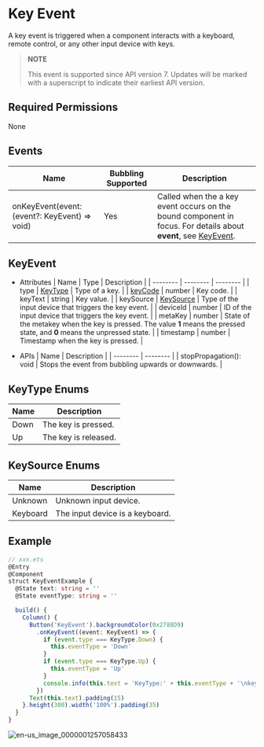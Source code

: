 # Key Event

A key event is triggered when a component interacts with a keyboard, remote control, or any other input device with keys.

> **NOTE**
>
> This event is supported since API version 7. Updates will be marked with a superscript to indicate their earliest API version.


## Required Permissions

None


## Events

| Name | Bubbling Supported | Description |
| -------- | -------- | -------- |
| onKeyEvent(event: (event?: KeyEvent) =&gt; void) | Yes | Called when the a key event occurs on the bound component in focus. For details about **event**, see [KeyEvent](#keyevent). |


## KeyEvent

- Attributes
  | Name | Type | Description |
  | -------- | -------- | -------- |
  | type | [KeyType](#keytype-enums) | Type of a key. |
  | [keyCode](../apis/js-apis-keycode.md) | number | Key code. |
  | keyText | string | Key value. |
  | keySource | [KeySource](#keysource-enums) | Type of the input device that triggers the key event. |
  | deviceId | number | ID of the input device that triggers the key event. |
  | metaKey | number | State of the metakey when the key is pressed. The value **1** means the pressed state, and **0** means the unpressed state. |
  | timestamp | number | Timestamp when the key is pressed. |

- APIs
  | Name | Description |
  | -------- | -------- |
  | stopPropagation(): void | Stops the event from bubbling upwards or downwards. |

## KeyType Enums

| Name | Description |
| -------- | -------- |
| Down | The key is pressed. |
| Up | The key is released. |


## KeySource Enums
| Name | Description |
| -------- | -------- |
| Unknown  | Unknown input device. |
| Keyboard | The input device is a keyboard. |




## Example


```ts
// xxx.ets
@Entry
@Component
struct KeyEventExample {
  @State text: string = ''
  @State eventType: string = ''

  build() {
    Column() {
      Button('KeyEvent').backgroundColor(0x2788D9)
        .onKeyEvent((event: KeyEvent) => {
          if (event.type === KeyType.Down) {
            this.eventType = 'Down'
          }
          if (event.type === KeyType.Up) {
            this.eventType = 'Up'
          }
          console.info(this.text = 'KeyType:' + this.eventType + '\nkeyCode:' + event.keyCode + '\nkeyText:' + event.keyText)
        })
      Text(this.text).padding(15)
    }.height(300).width('100%').padding(35)
  }
}
```

![en-us_image_0000001257058433](figures/en-us_image_0000001257058433.gif)
